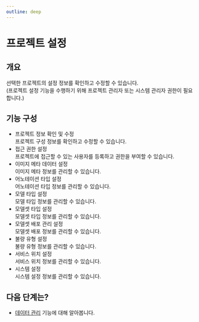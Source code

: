 ```yaml
---
outline: deep
---
```


# 프로젝트 설정


## 개요
선택한 프로젝트의 설정 정보를 확인하고 수정할 수 있습니다.  
(프로젝트 설정 기능을 수행하기 위해 프로젝트 관리자 또는 시스템 관리자 권한이 필요합니다.)


## 기능 구성
- 프로젝트 정보 확인 및 수정  
  프로젝트 구성 정보를 확인하고 수정할 수 있습니다.
- 접근 권한 설정  
  프로젝트에 접근할 수 있는 사용자를 등록하고 권한을 부여할 수 있습니다.
- 이미지 메타 데이터 설정  
  이미지 메타 정보를 관리할 수 있습니다.
- 어노테이션 타입 설정  
  어노테이션 타입 정보를 관리할 수 있습니다.
- 모델 타입 설정  
  모델 타입 정보를 관리할 수 있습니다.
- 모델셋 타입 설정  
  모델셋 타입 정보를 관리할 수 있습니다.
- 모델셋 배포 관리 설정  
  모델셋 배포 정보를 관리할 수 있습니다.
- 불량 유형 설정  
  불량 유형 정보를 관리할 수 있습니다.
- 서비스 위치 설정  
  서비스 위치 정보를 관리할 수 있습니다.
- 시스템 설정  
  시스템 설정 정보를 관리할 수 있습니다.


## 다음 단계는?
- [데이터 관리](./intro-dataset) 기능에 대해 알아봅니다.
